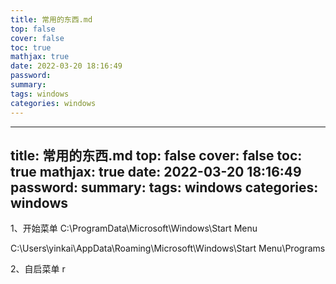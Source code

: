 ```yaml
---
title: 常用的东西.md
top: false
cover: false
toc: true
mathjax: true
date: 2022-03-20 18:16:49
password:
summary:
tags: windows
categories: windows
---
```

---
title: 常用的东西.md
top: false
cover: false
toc: true
mathjax: true
date: 2022-03-20 18:16:49
password:
summary:
tags: windows
categories: windows
---
1、开始菜单
C:\ProgramData\Microsoft\Windows\Start Menu

C:\Users\yinkai\AppData\Roaming\Microsoft\Windows\Start Menu\Programs


2、自启菜单
r
